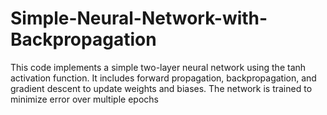 # Simple-Neural-Network-with-Backpropagation
This code implements a simple two-layer neural network using the tanh activation function. It includes forward propagation, backpropagation, and gradient descent to update weights and biases. The network is trained to minimize error over multiple epochs
